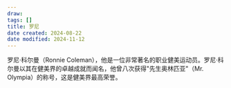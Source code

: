```yaml
---
draw:
tags: []
title: 罗尼
date created: 2024-08-22
date modified: 2024-11-12
---
```


罗尼·科尔曼（Ronnie Coleman），他是一位非常著名的职业健美运动员。罗尼·科尔曼以其在健美界的卓越成就而闻名，他曾八次获得"先生奥林匹亚"（Mr. Olympia）的称号，这是健美界最高荣誉。
